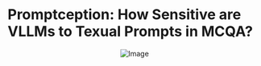 # Promptception: How Sensitive are VLLMs to Texual Prompts in MCQA?

<p align="center">
    <img src="https://i.imgur.com/waxVImv.png" alt="Image">
</p>



